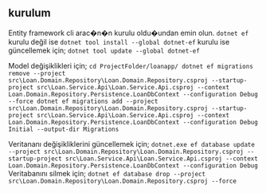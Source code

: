 ## kurulum
Entity framework cli arac�n�n kurulu oldu�undan emin olun.
`
dotnet ef
`
kurulu değil ise
`
dotnet tool install --global dotnet-ef
`
kurulu ise güncellemek için;
`
dotnet tool update --global dotnet-ef
`

Model değişiklikleri için;
`
cd ProjectFolder/loanapp/
dotnet ef migrations remove --project src\Loan.Domain.Repository\Loan.Domain.Repository.csproj --startup-project src\Loan.Service.Api\Loan.Service.Api.csproj --context Loan.Domain.Repository.Persistence.LoanDbContext --configuration Debug --force
dotnet ef migrations add --project src\Loan.Domain.Repository\Loan.Domain.Repository.csproj --startup-project src\Loan.Service.Api\Loan.Service.Api.csproj --context Loan.Domain.Repository.Persistence.LoanDbContext --configuration Debug Initial --output-dir Migrations
`


Veritananı değişikliklerini güncellemek için;
`
dotnet.exe ef database update --project src\Loan.Domain.Repository\Loan.Domain.Repository.csproj --startup-project src\Loan.Service.Api\Loan.Service.Api.csproj --context Loan.Domain.Repository.Persistence.LoanDbContext --configuration Debug
`
Veritabanını silmek için;
`
dotnet ef database drop --project src\Loan.Domain.Repository\Loan.Domain.Repository.csproj --force
`
